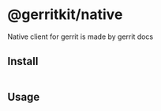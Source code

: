 # @gerritkit/native
Native client for gerrit is made by gerrit docs 

## Install
```shell script
```

## Usage
```javascript

```

